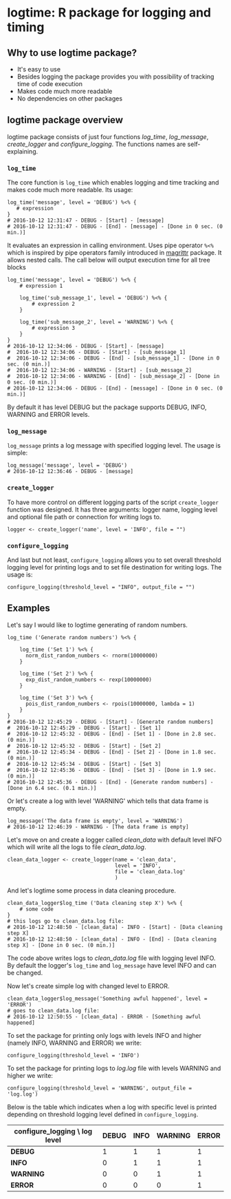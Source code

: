logtime: R package for logging and timing
==============================================

## Why to use logtime package?

* It's easy to use
* Besides logging the package provides you with possibility of tracking time of code execution
* Makes code much more readable
* No dependencies on other packages

## logtime package overview

logtime package consists of just four functions *log_time*, *log_message*, *create_logger* and *configure_logging*. The functions names are self-explaining.

### `log_time`

The core function is `log_time` which enables logging and time tracking and makes code much more readable. Its usage:

```
log_time('message', level = 'DEBUG') %<% {
   # expression
}
# 2016-10-12 12:31:47 - DEBUG - [Start] - [message]
# 2016-10-12 12:31:47 - DEBUG - [End] - [message] - [Done in 0 sec. (0 min.)]
```

It evaluates an expression in calling environment. Uses pipe operator ```%<%``` which is inspired by pipe operators family introduced in [magrittr](https://github.com/smbache/magrittr) package. It allows nested calls. The call below will output execution time for all tree blocks

```
log_time('message', level = 'DEBUG') %<% {
    # expression 1

    log_time('sub_message_1', level = 'DEBUG') %<% {
        # expression 2
    }

    log_time('sub_message_2', level = 'WARNING') %<% {
        # expression 3
    }
}
# 2016-10-12 12:34:06 - DEBUG - [Start] - [message]
#  2016-10-12 12:34:06 - DEBUG - [Start] - [sub_message_1]
#  2016-10-12 12:34:06 - DEBUG - [End] - [sub_message_1] - [Done in 0 sec. (0 min.)]
#  2016-10-12 12:34:06 - WARNING - [Start] - [sub_message_2]
#  2016-10-12 12:34:06 - WARNING - [End] - [sub_message_2] - [Done in 0 sec. (0 min.)]
# 2016-10-12 12:34:06 - DEBUG - [End] - [message] - [Done in 0 sec. (0 min.)]
```

By default it has level DEBUG but the package supports DEBUG, INFO, WARNING and  ERROR levels.


### `log_message`


`log_message` prints a log message with specified logging level. The usage is simple:

```
log_message('message', level = 'DEBUG')
# 2016-10-12 12:36:46 - DEBUG - [message]
```

### `create_logger`

To have more control on different logging parts of the script `create_logger` function was designed. It has three arguments: logger name, logging level and optional file path or connection for writing logs to.

```
logger <- create_logger('name', level = 'INFO', file = "")
```

### `configure_logging`

And last but not least, `configure_logging` allows you to set overall threshold logging level for printing logs and to set file destination for writing logs. The usage is:

```
configure_logging(threshold_level = "INFO", output_file = "")
```

## Examples


Let's say I would like to logtime generating of random numbers.

```
log_time ('Generate random numbers') %<% {

    log_time ('Set 1') %<% {
      norm_dist_random_numbers <- rnorm(10000000)
    }

    log_time ('Set 2') %<% {
      exp_dist_random_numbers <- rexp(10000000)    
    }

    log_time ('Set 3') %<% {
      pois_dist_random_numbers <- rpois(10000000, lambda = 1)
    }
}
# 2016-10-12 12:45:29 - DEBUG - [Start] - [Generate random numbers]
#  2016-10-12 12:45:29 - DEBUG - [Start] - [Set 1]
#  2016-10-12 12:45:32 - DEBUG - [End] - [Set 1] - [Done in 2.8 sec. (0 min.)]
#  2016-10-12 12:45:32 - DEBUG - [Start] - [Set 2]
#  2016-10-12 12:45:34 - DEBUG - [End] - [Set 2] - [Done in 1.8 sec. (0 min.)]
#  2016-10-12 12:45:34 - DEBUG - [Start] - [Set 3]
#  2016-10-12 12:45:36 - DEBUG - [End] - [Set 3] - [Done in 1.9 sec. (0 min.)]
# 2016-10-12 12:45:36 - DEBUG - [End] - [Generate random numbers] -
[Done in 6.4 sec. (0.1 min.)]
```

Or let's create a log with level 'WARNING' which tells that data frame is empty.

```
log_message('The data frame is empty', level = 'WARNING')
# 2016-10-12 12:46:39 - WARNING - [The data frame is empty]
```

Let's move on and create a logger called *clean_data* with default level INFO which will write all the logs to file *clean_data.log*.

```
clean_data_logger <- create_logger(name = 'clean_data',
                                   level = 'INFO',
                                   file = 'clean_data.log'
                                   )
```

And let's logtime some process in data cleaning procedure.

```
clean_data_logger$log_time ('Data cleaning step X') %<% {
    # some code
}
# this logs go to clean_data.log file:
# 2016-10-12 12:48:50 - [clean_data] - INFO - [Start] - [Data cleaning step X]
# 2016-10-12 12:48:50 - [clean_data] - INFO - [End] - [Data cleaning step X] - [Done in 0 sec. (0 min.)]
```

The code above writes logs to *clean_data.log* file with logging level INFO.
By default the logger's `log_time` and `log_message` have level INFO and can be changed.


Now let's create simple log with changed level to ERROR.

```
clean_data_logger$log_message('Something awful happened', level = 'ERROR')
# goes to clean_data.log file:
# 2016-10-12 12:50:55 - [clean_data] - ERROR - [Something awful happened]
```

To set the package for printing only logs with levels INFO and higher (namely INFO, WARNING and ERROR) we write:

```
configure_logging(threshold_level = 'INFO')
```

To set the package for printing logs to *log.log* file with levels WARNING and higher we write:

```
configure_logging(threshold_level = 'WARNING', output_file = 'log.log')
```

Below is the table which indicates when a log with specific level is printed depending on threshold logging level defined in `configure_logging`.

|configure_logging \ log level |DEBUG|INFO |WARNING|ERROR|
|-------|-----|-----|-------|-----|
|**DEBUG**  |1    |1    |1      |1    |
|**INFO**   |0    |1    |1      |1    |
|**WARNING**|0    |0    |1      |1    |
|**ERROR**  |0    |0    |0      |1    |
